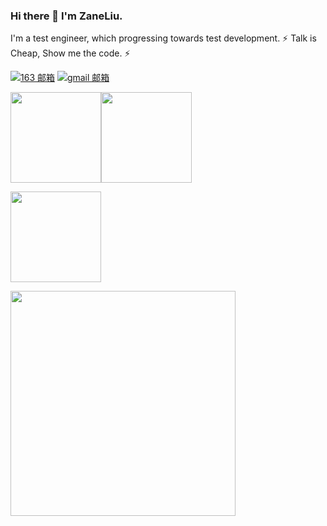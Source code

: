 ### Hi there 👋 I'm ZaneLiu.

I'm a test engineer, which progressing towards test development. ⚡ Talk is Cheap, Show me the code. ⚡

[![163 邮箱](https://img.shields.io/badge/-163%20Mail-FC1F1F?style=plastic&link=mailto:lzy291980138@163.com)](mailto:lzy291980138@163.com)
[![gmail 邮箱](https://img.shields.io/badge/Gmail-D14836?logo=gmail&logoColor=white)](mailto:lzy291980138@gmail.com)

[<span><img src="https://github-readme-stats.vercel.app/api/top-langs/?username=LemonLzy&layout=compact&hide=java&PAT_1" height=145/></span><span><img src="https://github-readme-stats.vercel.app/api?username=LemonLzy&count_private=true&show_icons=true&PAT_1" height=145/></span>](https://lemonlzy.cn/)

<span><img src="https://streak-stats.demolab.com/?user=LemonLzy" height=145/>
  
<span><img src="https://github-readme-activity-graph.vercel.app/graph?username=LemonLzy&theme=github-light" height=360/>
